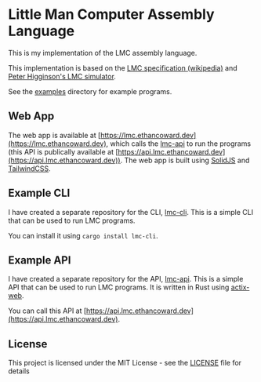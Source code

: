 # Little Man Computer Assembly Language

This is my implementation of the LMC assembly language.

This implementation is based on the [LMC specification (wikipedia)](https://en.wikipedia.org/wiki/Little_man_computer) and [Peter Higginson's LMC simulator](https://peterhigginson.co.uk/lmc).

See the [examples](examples) directory for example programs.

## Web App

The web app is available at [https://lmc.ethancoward.dev](https://lmc.ethancoward.dev), which calls the [lmc-api](https://github.com/CDE90/lmc-api) to run the programs (this API is publically available at [https://api.lmc.ethancoward.dev](https://api.lmc.ethancoward.dev)). The web app is built using [SolidJS](https://www.solidjs.com/) and [TailwindCSS](https://tailwindcss.com/).

## Example CLI

I have created a separate repository for the CLI, [lmc-cli](https://github.com/CDE90/lmc-cli). This is a simple CLI that can be used to run LMC programs.

You can install it using `cargo install lmc-cli`.

## Example API

I have created a separate repository for the API, [lmc-api](https://github.com/CDE90/lmc-api). This is a simple API that can be used to run LMC programs. It is written in Rust using [actix-web](https://actix.rs/).

You can call this API at [https://api.lmc.ethancoward.dev](https://api.lmc.ethancoward.dev).

## License

This project is licensed under the MIT License - see the [LICENSE](LICENSE) file for details
